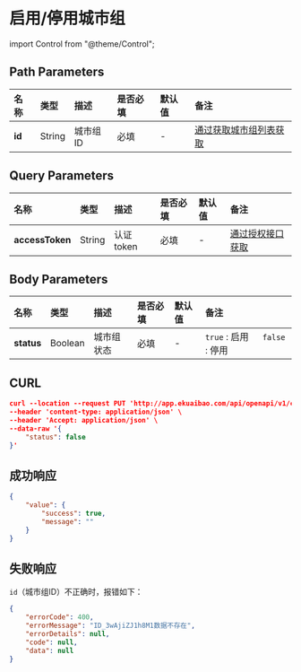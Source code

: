 # 启用/停用城市组

import Control from "@theme/Control";

<Control
method="PUT"
url="/api/openapi/v1/cityGroup/updateStatus/$`id`"
/>

## Path Parameters

| 名称 | 类型 | 描述 | 是否必填 | 默认值 | 备注 |
| :--- | :--- | :--- | :--- |:--- | :--- |
| **id** | String | 城市组ID | 必填 | - | [通过获取城市组列表获取](/docs/open-api/city/get-city-group) |

## Query Parameters

| 名称 | 类型 | 描述 | 是否必填 | 默认值 | 备注 |
| :--- | :--- | :--- | :--- |:--- | :--- |
| **accessToken** | String | 认证token | 必填 | - | [通过授权接口获取](/docs/open-api/getting-started/auth) |

## Body Parameters

| 名称 | 类型 | 描述 | 是否必填 | 默认值 | 备注 |
| :--- | :--- | :--- | :--- |:--- | :--- |
| **status** | Boolean | 城市组状态 | 必填 | - | `true` : 启用 &emsp; `false` : 停用 |

## CURL
```json
curl --location --request PUT 'http://app.ekuaibao.com/api/openapi/v1/cityGroup/updateStatus/$wC0cPu1DNY1400?accessToken=FsYc5j4FlclU00' \
--header 'content-type: application/json' \
--header 'Accept: application/json' \
--data-raw '{
    "status": false
}'
```

## 成功响应
```json
{
    "value": {
        "success": true,
        "message": ""
    }
}
```

## 失败响应
`id`（城市组ID）不正确时，报错如下：
```json
{
    "errorCode": 400,
    "errorMessage": "ID_3wAjiZJ1h8M1数据不存在",
    "errorDetails": null,
    "code": null,
    "data": null
}
```